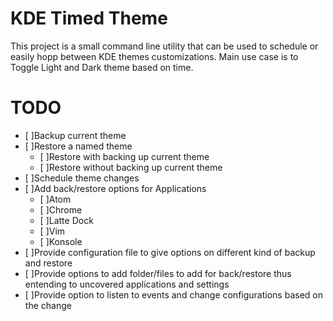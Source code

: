 # KDE Timed Theme
This project is a small command line utility that can be used to schedule or easily hopp between KDE themes customizations.
Main use case is to Toggle Light and Dark theme based on time.

# TODO
 - [ ]Backup current theme
 - [ ]Restore a named theme
   - [ ]Restore with backing up current theme
   - [ ]Restore without backing up current theme
 - [ ]Schedule theme changes
 - [ ]Add back/restore options for Applications
   - [ ]Atom
   - [ ]Chrome
   - [ ]Latte Dock
   - [ ]Vim
   - [ ]Konsole
- [ ]Provide configuration file to give options on different kind of backup and restore
- [ ]Provide options to add folder/files to add for back/restore thus entending to uncovered applications and settings
- [ ]Provide option to listen to events and change configurations based on the change
